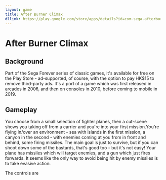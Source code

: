 ```yaml
---
layout: game
title: After Burner Climax
dllink: https://play.google.com/store/apps/details?id=com.sega.afterburnerclimax
---
```

After Burner Climax
====

Background
----------
Part of the Sega Forever series of classic games, it's available for free on the Play Store - ad-supported, of course, with the option to pay HK$15 to remove third-party ads. It's a port of a game which was first released in arcades in 2006, and then on consoles in 2010, before coming to mobile in 2019.

Gameplay
--------
You choose from a small selection of fighter planes, then a cut-scene shows you taking off from a carrier and you're into your first mission.You're flying in/over an environment - sea with islands in the first mission, a canyon in the second - with enemies coming at you from in front and behind, some firing missiles. The main goal is just to survive, but if you can shoot down some of the bastards, that's good too - but it's not easy! Your plane has missiles which will target enemies, and a gun which just fires forwards. It seems like the only way to avoid being hit by enemy missiles is to take evasive action.

The controls are
